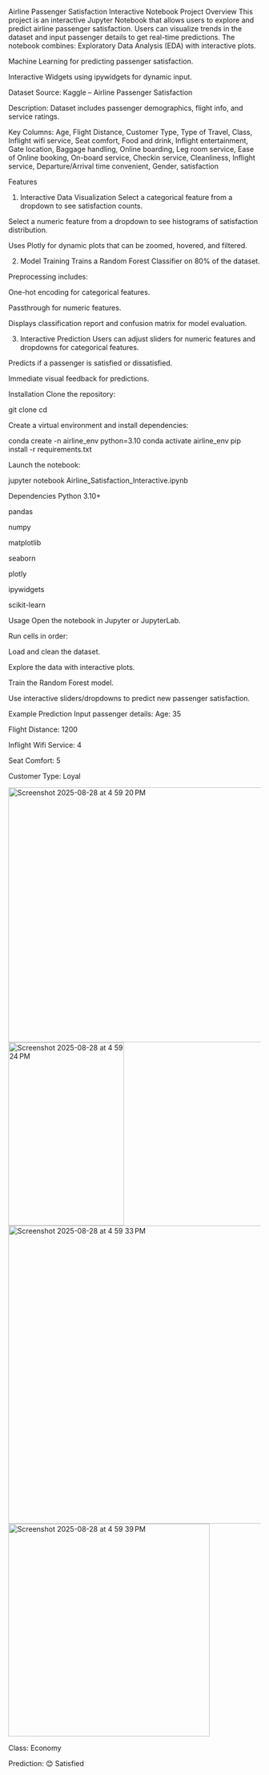 Airline Passenger Satisfaction Interactive Notebook
Project Overview
This project is an interactive Jupyter Notebook that allows users to explore and predict airline passenger satisfaction. Users can visualize trends in the dataset and input passenger details to get real-time predictions.
The notebook combines:
Exploratory Data Analysis (EDA) with interactive plots.


Machine Learning for predicting passenger satisfaction.


Interactive Widgets using ipywidgets for dynamic input.



Dataset
Source: Kaggle – Airline Passenger Satisfaction


Description: Dataset includes passenger demographics, flight info, and service ratings.


Key Columns:
 Age, Flight Distance, Customer Type, Type of Travel, Class, Inflight wifi service, Seat comfort, Food and drink, Inflight entertainment, Gate location, Baggage handling, Online boarding, Leg room service, Ease of Online booking, On-board service, Checkin service, Cleanliness, Inflight service, Departure/Arrival time convenient, Gender, satisfaction



Features
1. Interactive Data Visualization
Select a categorical feature from a dropdown to see satisfaction counts.


Select a numeric feature from a dropdown to see histograms of satisfaction distribution.


Uses Plotly for dynamic plots that can be zoomed, hovered, and filtered.


2. Model Training
Trains a Random Forest Classifier on 80% of the dataset.


Preprocessing includes:


One-hot encoding for categorical features.


Passthrough for numeric features.


Displays classification report and confusion matrix for model evaluation.


3. Interactive Prediction
Users can adjust sliders for numeric features and dropdowns for categorical features.


Predicts if a passenger is satisfied or dissatisfied.


Immediate visual feedback for predictions.



Installation
Clone the repository:


git clone <your-repo-url>
cd <repo-folder>

Create a virtual environment and install dependencies:


conda create -n airline_env python=3.10
conda activate airline_env
pip install -r requirements.txt

Launch the notebook:


jupyter notebook Airline_Satisfaction_Interactive.ipynb


Dependencies
Python 3.10+


pandas


numpy


matplotlib


seaborn


plotly


ipywidgets


scikit-learn



Usage
Open the notebook in Jupyter or JupyterLab.


Run cells in order:


Load and clean the dataset.


Explore the data with interactive plots.


Train the Random Forest model.


Use interactive sliders/dropdowns to predict new passenger satisfaction.



Example Prediction
Input passenger details:
Age: 35


Flight Distance: 1200


Inflight Wifi Service: 4


Seat Comfort: 5


Customer Type: Loyal

<img width="884" height="508" alt="Screenshot 2025-08-28 at 4 59 20 PM" src="https://github.com/user-attachments/assets/c0370f3f-7495-450c-ae54-71b1add57ca5" />
<img width="231" height="365" alt="Screenshot 2025-08-28 at 4 59 24 PM" src="https://github.com/user-attachments/assets/bfa35058-9360-42bb-b6e9-2415b069842f" />
<img width="549" height="594" alt="Screenshot 2025-08-28 at 4 59 33 PM" src="https://github.com/user-attachments/assets/f6c7ec73-e737-45c9-be30-50f387b6e2be" />
<img width="402" height="424" alt="Screenshot 2025-08-28 at 4 59 39 PM" src="https://github.com/user-attachments/assets/7f49a683-c2a3-44e4-a21a-9198aae11c5c" />


Class: Economy


Prediction: 😊 Satisfied


